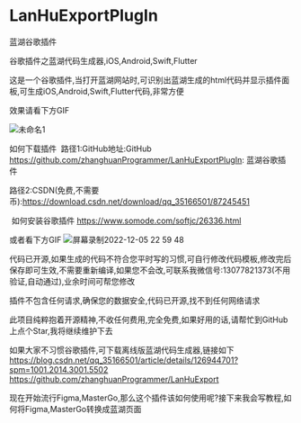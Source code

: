# LanHuExportPlugIn
 蓝湖谷歌插件
 
谷歌插件之蓝湖代码生成器,iOS,Android,Swift,Flutter

这是一个谷歌插件,当打开蓝湖网站时,可识别出蓝湖生成的html代码并显示插件面板,可生成iOS,Android,Swift,Flutter代码,非常方便

效果请看下方GIF

![未命名1](https://user-images.githubusercontent.com/20348189/205784857-36760ac7-5b23-4fb0-a8e3-44f115c36049.gif)


如何下载插件
​
路径1:GitHub地址:GitHub https://github.com/zhanghuanProgrammer/LanHuExportPlugIn: 蓝湖谷歌插件 

路径2:CSDN(免费,不需要币):https://download.csdn.net/download/qq_35166501/87245451

​
如何安装谷歌插件
https://www.somode.com/softjc/26336.html

或者看下方GIF
![屏幕录制2022-12-05 22 59 48](https://user-images.githubusercontent.com/20348189/205785021-ab6ee5ef-9bc7-46bd-87ad-20ded6544fd4.gif)


代码已开源,如果生成的代码不符合您平时写的习惯,可自行修改代码模板,修改完后保存即可生效,不需要重新编译,如果您不会改,可联系我微信号:13077821373(不用验证,自动通过),业余时间可帮您修改

插件不包含任何请求,确保您的数据安全,代码已开源,找不到任何网络请求

此项目纯粹抱着开源精神,不收任何费用,完全免费,如果好用的话,请帮忙到GitHub上点个Star,我将继续维护下去

如果大家不习惯谷歌插件,可下载离线版蓝湖代码生成器,链接如下
https://blog.csdn.net/qq_35166501/article/details/126944701?spm=1001.2014.3001.5502
https://github.com/zhanghuanProgrammer/LanHuExport

现在开始流行Figma,MasterGo,那么这个插件该如何使用呢?接下来我会写教程,如何将Figma,MasterGo转换成蓝湖页面 
